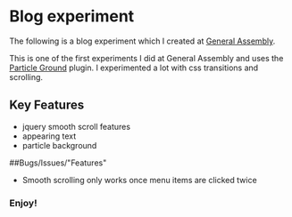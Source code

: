 # Blog experiment

The following is a blog experiment which I created at [General Assembly](https://generalassemb.ly/).

This is one of the first experiments I did at General Assembly and uses the [Particle Ground](https://github.com/jnicol/particleground) plugin. I experimented a lot with css transitions and scrolling.

## Key Features
* jquery smooth scroll features
* appearing text
* particle background

##Bugs/Issues/"Features"
* Smooth scrolling only works once menu items are clicked twice

### Enjoy!
